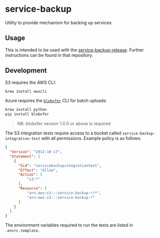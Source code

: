 # service-backup
Utility to provide mechanism for backing up services

## Usage

This is intended to be used with the
[service-backup-release](https://github.com/pivotal-cf/service-backup-release). Further instructions can be found in that repository.

## Development

S3 requires the AWS CLI:

```sh
brew install awscli
```

Azure requires the [`blobxfer`](https://github.com/Azure/blobxfer) CLI for batch uploads:

```sh
brew install python
pip install blobxfer
```

> NB: blobxfer version 1.0.0 or above is required

The S3 integration tests require access to a bucket called `service-backup-integration-test` with all permissions. Example policy is as follows:

```json
{
  "Version": "2012-10-17",
  "Statement": [
    {
      "Sid": "servicebackupintegrationtest",
      "Effect": "Allow",
      "Action": [
          "s3:*"
      ],
      "Resource": [
          "arn:aws:s3:::service-backup-*/*",
          "arn:aws:s3:::service-backup-*"
      ]
    }
  ]
}
```

The environment variables required to run the tests are listed in `.envrc.template`.
